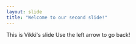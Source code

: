 ```yaml
---
layout: slide
title: "Welcome to our second slide!"
---
```

This is Vikki's slide
Use the left arrow to go back!